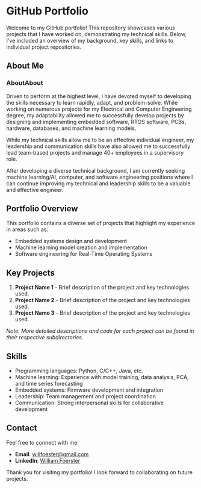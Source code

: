 # GitHub Portfolio

Welcome to my GitHub portfolio! This repository showcases various projects that I have worked on, demonstrating my technical skills. Below, I've included an overview of my background, key skills, and links to individual project repositories.

## About Me

### AboutAbout
Driven to perform at the highest level, I have devoted myself to developing the skills necessary to learn rapidly, adapt, and problem-solve. While working on numerous projects for my Electrical and Computer Engineering degree, my adaptability allowed me to successfully develop projects by designing and implementing embedded software, RTOS software, PCBs, hardware, databases, and machine learning models.

While my technical skills allow me to be an effective individual engineer, my leadership and communication skills have also allowed me to successfully lead team-based projects and manage 40+ employees in a supervisory role.

After developing a diverse technical background, I am currently seeking machine learning/AI, computer, and software engineering positions where I can continue improving my technical and leadership skills to be a valuable and effective engineer.

## Portfolio Overview

This portfolio contains a diverse set of projects that highlight my experience in areas such as:
- Embedded systems design and development
- Machine learning model creation and implementation
- Software engineering for Real-Time Operating Systems

## Key Projects

1. **Project Name 1** - Brief description of the project and key technologies used.
2. **Project Name 2** - Brief description of the project and key technologies used.
3. **Project Name 3** - Brief description of the project and key technologies used.

*Note: More detailed descriptions and code for each project can be found in their respective subdirectories.*

## Skills

- Programming languages: Python, C/C++, Java, etc.
- Machine learning: Experience with model training, data analysis, PCA, and time series forecasting
- Embedded systems: Firmware development and integration
- Leadership: Team management and project coordination
- Communication: Strong interpersonal skills for collaborative development

## Contact

Feel free to connect with me:
- **Email**: [willfoester@gmail.com](mailto:willfoester@gmail.com)
- **LinkedIn**: [William Foerster](https://www.linkedin.com/in/william-foerster-3a980a203/)

Thank you for visiting my portfolio! I look forward to collaborating on future projects.
